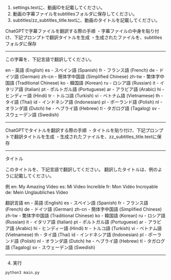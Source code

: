 1. settings.textに、動画IDを記載してください。
2. 動画の字幕ファイルをsubtitlesフォルダに保存してください。
3. subtitles/zz_subtitles_title.textに、動画のタイトルを記載してください。


ChatGPTで字幕ファイルを翻訳する際の手順
・字幕ファイルの中身を貼り付け、下記プロンプトで翻訳タイトルを生成
・生成されたファイルを、subtitlesフォルダに保存

*************
この字幕を、下記言語で翻訳してください。

en - 英語 (English)
es - スペイン語 (Spanish)
fr - フランス語 (French)
de - ドイツ語 (German)
zh-cn - 簡体字中国語 (Simplified Chinese)
zh-tw - 繁体字中国語 (Traditional Chinese)
ko - 韓国語 (Korean)
ru - ロシア語 (Russian)
it - イタリア語 (Italian)
pt - ポルトガル語 (Portuguese)
ar - アラビア語 (Arabic)
hi - ヒンディー語 (Hindi)
tr - トルコ語 (Turkish)
vi - ベトナム語 (Vietnamese)
th - タイ語 (Thai)
id - インドネシア語 (Indonesian)
pl - ポーランド語 (Polish)
nl - オランダ語 (Dutch)
he - ヘブライ語 (Hebrew)
tl - タガログ語 (Tagalog)
sv - スウェーデン語 (Swedish)
*************


ChatGPTでタイトルを翻訳する際の手順
・タイトルを貼り付け、下記プロンプトで翻訳タイトルを生成
・生成されたファイルを、zz_subtitles_title.textに保存

*************
タイトル



このタイトルを、下記言語で翻訳してください。
翻訳したタイトルは、例のように記載してください。

例
en: My Amazing Video
es: Mi Video Increíble
fr: Mon Vidéo Incroyable
de: Mein Unglaubliches Video


翻訳言語
en - 英語 (English)
es - スペイン語 (Spanish)
fr - フランス語 (French)
de - ドイツ語 (German)
zh-cn - 簡体字中国語 (Simplified Chinese)
zh-tw - 繁体字中国語 (Traditional Chinese)
ko - 韓国語 (Korean)
ru - ロシア語 (Russian)
it - イタリア語 (Italian)
pt - ポルトガル語 (Portuguese)
ar - アラビア語 (Arabic)
hi - ヒンディー語 (Hindi)
tr - トルコ語 (Turkish)
vi - ベトナム語 (Vietnamese)
th - タイ語 (Thai)
id - インドネシア語 (Indonesian)
pl - ポーランド語 (Polish)
nl - オランダ語 (Dutch)
he - ヘブライ語 (Hebrew)
tl - タガログ語 (Tagalog)
sv - スウェーデン語 (Swedish)

*************





4. 実行
```
python3 main.py
```



